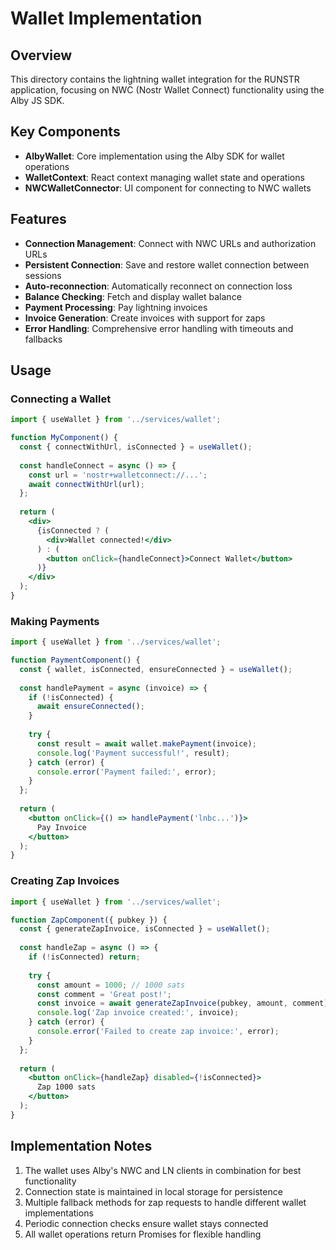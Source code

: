 # Wallet Implementation

## Overview

This directory contains the lightning wallet integration for the RUNSTR application, focusing on NWC (Nostr Wallet Connect) functionality using the Alby JS SDK.

## Key Components

- **AlbyWallet**: Core implementation using the Alby SDK for wallet operations
- **WalletContext**: React context managing wallet state and operations
- **NWCWalletConnector**: UI component for connecting to NWC wallets

## Features

- **Connection Management**: Connect with NWC URLs and authorization URLs
- **Persistent Connection**: Save and restore wallet connection between sessions
- **Auto-reconnection**: Automatically reconnect on connection loss
- **Balance Checking**: Fetch and display wallet balance
- **Payment Processing**: Pay lightning invoices
- **Invoice Generation**: Create invoices with support for zaps
- **Error Handling**: Comprehensive error handling with timeouts and fallbacks

## Usage

### Connecting a Wallet

```jsx
import { useWallet } from '../services/wallet';

function MyComponent() {
  const { connectWithUrl, isConnected } = useWallet();
  
  const handleConnect = async () => {
    const url = 'nostr+walletconnect://...';
    await connectWithUrl(url);
  };
  
  return (
    <div>
      {isConnected ? (
        <div>Wallet connected!</div>
      ) : (
        <button onClick={handleConnect}>Connect Wallet</button>
      )}
    </div>
  );
}
```

### Making Payments

```jsx
import { useWallet } from '../services/wallet';

function PaymentComponent() {
  const { wallet, isConnected, ensureConnected } = useWallet();
  
  const handlePayment = async (invoice) => {
    if (!isConnected) {
      await ensureConnected();
    }
    
    try {
      const result = await wallet.makePayment(invoice);
      console.log('Payment successful!', result);
    } catch (error) {
      console.error('Payment failed:', error);
    }
  };
  
  return (
    <button onClick={() => handlePayment('lnbc...')}>
      Pay Invoice
    </button>
  );
}
```

### Creating Zap Invoices

```jsx
import { useWallet } from '../services/wallet';

function ZapComponent({ pubkey }) {
  const { generateZapInvoice, isConnected } = useWallet();
  
  const handleZap = async () => {
    if (!isConnected) return;
    
    try {
      const amount = 1000; // 1000 sats
      const comment = 'Great post!';
      const invoice = await generateZapInvoice(pubkey, amount, comment);
      console.log('Zap invoice created:', invoice);
    } catch (error) {
      console.error('Failed to create zap invoice:', error);
    }
  };
  
  return (
    <button onClick={handleZap} disabled={!isConnected}>
      Zap 1000 sats
    </button>
  );
}
```

## Implementation Notes

1. The wallet uses Alby's NWC and LN clients in combination for best functionality
2. Connection state is maintained in local storage for persistence
3. Multiple fallback methods for zap requests to handle different wallet implementations
4. Periodic connection checks ensure wallet stays connected
5. All wallet operations return Promises for flexible handling 